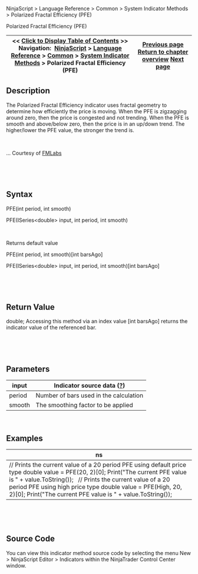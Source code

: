 ﻿


NinjaScript \> Language Reference \> Common \> System Indicator Methods \> Polarized Fractal Efficiency (PFE)






















Polarized Fractal Efficiency (PFE)







| \<\< [Click to Display Table of Contents](polarized_fractal_efficiency_p.md) \>\> **Navigation:**     [NinjaScript](ninjascript-1.md) \> [Language Reference](language_reference_wip-1.md) \> [Common](common-1.md) \> [System Indicator Methods](indicators-1.md) \> Polarized Fractal Efficiency (PFE) | [Previous page](pivots-1.md) [Return to chapter overview](indicators-1.md) [Next page](price_oscillator-1.md) |
| --- | --- |











## Description


The Polarized Fractal Efficiency indicator uses fractal geometry to determine how efficiently the price is moving. When the PFE is zigzagging around zero, then the price is congested and not trending. When the PFE is smooth and above/below zero, then the price is in an up/down trend. The higher/lower the PFE value, the stronger the trend is.


 


... Courtesy of [FMLabs](http://www.fmlabs.com/reference/default.htm?url=PFE.md)


 


 


## Syntax


PFE(int period, int smooth)  

PFE(ISeries\<double\> input, int period, int smooth)


 


Returns default value  

PFE(int period, int smooth)\[int barsAgo]  

PFE(ISeries\<double\> input, int period, int smooth)\[int barsAgo]


 


 


## Return Value


double; Accessing this method via an index value \[int barsAgo] returns the indicator value of the referenced bar.


 


 


## Parameters




| input | Indicator source data ([?](valid_input_data_for_indicator-1.md)) |
| --- | --- |
| period | Number of bars used in the calculation |
| smooth | The smoothing factor to be applied |



 


## 


## Examples




| ns |
| --- |
| // Prints the current value of a 20 period PFE using default price type double value \= PFE(20, 2)\[0]; Print("The current PFE value is " \+ value.ToString());   // Prints the current value of a 20 period PFE using high price type double value \= PFE(High, 20, 2)\[0]; Print("The current PFE value is " \+ value.ToString()); |



 


 


## Source Code


You can view this indicator method source code by selecting the menu New \> NinjaScript Editor \> Indicators within the NinjaTrader Control Center window.








